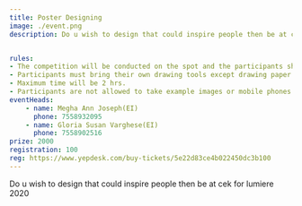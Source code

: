 ```yaml
---
title: Poster Designing
image: ./event.png
description: Do u wish to design that could inspire people then be at cek for lumiere 2020


rules: 
- The competition will be conducted on the spot and the participants shall make the poster according to the theme.
- Participants must bring their own drawing tools except drawing paper.
- Maximum time will be 2 hrs.
- Participants are not allowed to take example images or mobile phones.
eventHeads:
    - name: Megha Ann Joseph(EI)
      phone: 7558932095
    - name: Gloria Susan Varghese(EI)
      phone: 7558902516
prize: 2000
registration: 100
reg: https://www.yepdesk.com/buy-tickets/5e22d83ce4b022450dc3b100
---
```

Do u wish to design that could inspire people then be at cek for lumiere 2020
